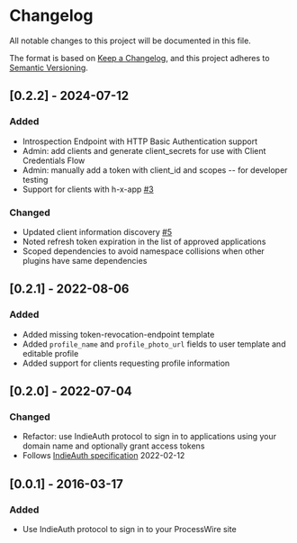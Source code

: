 # Changelog
All notable changes to this project will be documented in this file.

The format is based on [Keep a Changelog](https://keepachangelog.com/en/1.0.0/),
and this project adheres to [Semantic Versioning](https://semver.org/spec/v2.0.0.html).

## [0.2.2] - 2024-07-12
### Added
- Introspection Endpoint with HTTP Basic Authentication support
- Admin: add clients and generate client_secrets for use with Client Credentials Flow
- Admin: manually add a token with client_id and scopes -- for developer testing
- Support for clients with h-x-app [#3](https://github.com/gRegorLove/ProcessWire-IndieAuth/issues/3)

### Changed
- Updated client information discovery [#5](https://github.com/gRegorLove/ProcessWire-IndieAuth/issues/5)
- Noted refresh token expiration in the list of approved applications
- Scoped dependencies to avoid namespace collisions when other plugins have same dependencies

## [0.2.1] - 2022-08-06
### Added
- Added missing token-revocation-endpoint template
- Added `profile_name` and `profile_photo_url` fields to user template and editable profile
- Added support for clients requesting profile information

## [0.2.0] - 2022-07-04
### Changed
- Refactor: use IndieAuth protocol to sign in to applications using your domain name and optionally grant access tokens
- Follows [IndieAuth specification](https://indieauth.spec.indieweb.org/) 2022-02-12

## [0.0.1] - 2016-03-17
### Added
- Use IndieAuth protocol to sign in to your ProcessWire site

